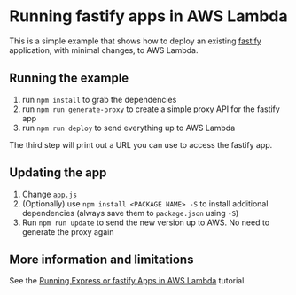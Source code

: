 # Running fastify apps in AWS Lambda

This is a simple example that shows how to deploy an existing [fastify](https://github.com/fastify/fastify) application, with minimal changes, to AWS Lambda.

## Running the example

1. run `npm install` to grab the dependencies
2. run `npm run generate-proxy` to create a simple proxy API for the fastify app
3. run `npm run deploy` to send everything up to AWS Lambda

The third step will print out a URL you can use to access the fastify app.

## Updating the app

1. Change [`app.js`](app.js)
2. (Optionally) use `npm install <PACKAGE NAME> -S` to install additional dependencies (always save them to `package.json` using `-S`)
3. Run `npm run update` to send the new version up to AWS. No need to generate the proxy again

## More information and limitations

See the [Running Express or fastify Apps in AWS Lambda](https://claudiajs.com/tutorials/serverless-express.html) tutorial.

